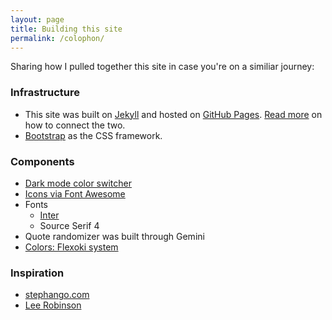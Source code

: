 ```yaml
---
layout: page
title: Building this site
permalink: /colophon/
---
```


Sharing how I pulled together this site in case you're on a similiar journey:

### Infrastructure
* This site was built on [Jekyll](https://jekyllrb.com/) and hosted on [GitHub Pages](https://pages.github.com/). [Read more](https://blog.cloudflare.com/secure-and-fast-github-pages-with-cloudflare/) on how to connect the two.
* [Bootstrap](https://getbootstrap.com/) as the CSS framework.


### Components
* [Dark mode color switcher](https://github.com/404GamerNotFound/bootstrap-5.3-dark-mode-light-mode-switch)
* [Icons via Font Awesome](https://fontawesome.com/icons)
* Fonts
   * [Inter](https://rsms.me/inter/)
   * Source Serif 4
* Quote randomizer was built through Gemini
* [Colors: Flexoki system](https://stephango.com/flexoki)


### Inspiration
* [stephango.com](https://stephango.com)
* [Lee Robinson](https://leerob.com/)

